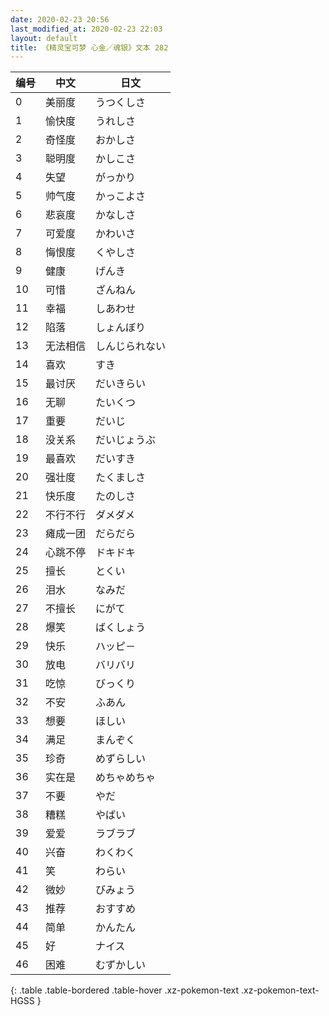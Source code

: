 ```yaml
---
date: 2020-02-23 20:56
last_modified_at: 2020-02-23 22:03
layout: default
title: 《精灵宝可梦 心金／魂银》文本 282
---
```

| 编号 | 中文 | 日文 |
| ---- | ---- | ---- |
| 0 | 美丽度 | うつくしさ |
| 1 | 愉快度 | うれしさ |
| 2 | 奇怪度 | おかしさ |
| 3 | 聪明度 | かしこさ |
| 4 | 失望 | がっかり |
| 5 | 帅气度 | かっこよさ |
| 6 | 悲哀度 | かなしさ |
| 7 | 可爱度 | かわいさ |
| 8 | 悔恨度 | くやしさ |
| 9 | 健康 | げんき |
| 10 | 可惜 | ざんねん |
| 11 | 幸福 | しあわせ |
| 12 | 陷落 | しょんぼり |
| 13 | 无法相信 | しんじられない |
| 14 | 喜欢 | すき |
| 15 | 最讨厌 | だいきらい |
| 16 | 无聊 | たいくつ |
| 17 | 重要 | だいじ |
| 18 | 没关系 | だいじょうぶ |
| 19 | 最喜欢 | だいすき |
| 20 | 强壮度 | たくましさ |
| 21 | 快乐度 | たのしさ |
| 22 | 不行不行 | ダメダメ |
| 23 | 瘫成一团 | だらだら |
| 24 | 心跳不停 | ドキドキ |
| 25 | 擅长 | とくい |
| 26 | 泪水 | なみだ |
| 27 | 不擅长 | にがて |
| 28 | 爆笑 | ばくしょう |
| 29 | 快乐 | ハッピ－ |
| 30 | 放电 | バリバリ |
| 31 | 吃惊 | びっくり |
| 32 | 不安 | ふあん |
| 33 | 想要 | ほしい |
| 34 | 满足 | まんぞく |
| 35 | 珍奇 | めずらしい |
| 36 | 实在是 | めちゃめちゃ |
| 37 | 不要 | やだ |
| 38 | 糟糕 | やばい |
| 39 | 爱爱 | ラブラブ |
| 40 | 兴奋 | わくわく |
| 41 | 笑 | わらい |
| 42 | 微妙 | びみょう |
| 43 | 推荐 | おすすめ |
| 44 | 简单 | かんたん |
| 45 | 好 | ナイス |
| 46 | 困难 | むずかしい |
{: .table .table-bordered .table-hover .xz-pokemon-text .xz-pokemon-text-HGSS }